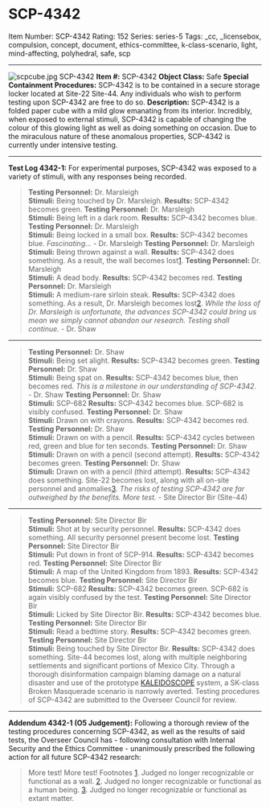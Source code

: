 # SCP-4342
Item Number: SCP-4342
Rating: 152
Series: series-5
Tags: _cc, _licensebox, compulsion, concept, document, ethics-committee, k-class-scenario, light, mind-affecting, polyhedral, safe, scp

---

![scpcube.jpg](https://scp-wiki.wdfiles.com/local--files/scp-4342/scpcube.jpg)
SCP-4342
**Item #:** SCP-4342
**Object Class:** Safe
**Special Containment Procedures:** SCP-4342 is to be contained in a secure storage locker located at Site-22 Site-44. Any individuals who wish to perform testing upon SCP-4342 are free to do so.
**Description:** SCP-4342 is a folded paper cube with a mild glow emanating from its interior. Incredibly, when exposed to external stimuli, SCP-4342 is capable of changing the colour of this glowing light as well as doing something on occasion. Due to the miraculous nature of these anomalous properties, SCP-4342 is currently under intensive testing.
* * *
**Test Log 4342-1:**
For experimental purposes, SCP-4342 was exposed to a variety of stimuli, with any responses being recorded.
> **Testing Personnel:** Dr. Marsleigh  
>  **Stimuli:** Being touched by Dr. Marsleigh.
> **Results:** SCP-4342 becomes green.
> **Testing Personnel:** Dr. Marsleigh  
>  **Stimuli:** Being left in a dark room.
> **Results:** SCP-4342 becomes blue.
> **Testing Personnel:** Dr. Marsleigh  
>  **Stimuli:** Being locked in a small box.
> **Results:** SCP-4342 becomes blue.
> _Fascinating…_ \- Dr. Marsleigh
> **Testing Personnel:** Dr. Marsleigh  
>  **Stimuli:** Being thrown against a wall.
> **Results:** SCP-4342 does something. As a result, the wall becomes lost[1](javascript:;).
> **Testing Personnel:** Dr. Marsleigh  
>  **Stimuli:** A dead body.
> **Results:** SCP-4342 becomes red.
> **Testing Personnel:** Dr. Marsleigh  
>  **Stimuli:** A medium-rare sirloin steak.
> **Results:** SCP-4342 does something. As a result, Dr. Marsleigh becomes lost[2](javascript:;).
> _While the loss of Dr. Marsleigh is unfortunate, the advances SCP-4342 could bring us mean we simply cannot abandon our research. Testing shall continue._ \- Dr. Shaw
* * *
> **Testing Personnel:** Dr. Shaw  
>  **Stimuli:** Being set alight.
> **Results:** SCP-4342 becomes green.
> **Testing Personnel:** Dr. Shaw  
>  **Stimuli:** Being spat on.
> **Results:** SCP-4342 becomes blue, then becomes red.
> _This is a milestone in our understanding of SCP-4342._ \- Dr. Shaw
> **Testing Personnel:** Dr. Shaw  
>  **Stimuli:** SCP-682
> **Results:** SCP-4342 becomes blue. SCP-682 is visibly confused.
> **Testing Personnel:** Dr. Shaw  
>  **Stimuli:** Drawn on with crayons.
> **Results:** SCP-4342 becomes red.
> **Testing Personnel:** Dr. Shaw  
>  **Stimuli:** Drawn on with a pencil.
> **Results:** SCP-4342 cycles between red, green and blue for ten seconds.
> **Testing Personnel:** Dr. Shaw  
>  **Stimuli:** Drawn on with a pencil (second attempt).
> **Results:** SCP-4342 becomes green.
> **Testing Personnel:** Dr. Shaw  
>  **Stimuli:** Drawn on with a pencil (third attempt).
> **Results:** SCP-4342 does something. Site-22 becomes lost, along with all on-site personnel and anomalies[3](javascript:;).
> _The risks of testing SCP-4342 are far outweighed by the benefits. More test._ \- Site Director Bir (Site-44)
* * *
> **Testing Personnel:** Site Director Bir  
>  **Stimuli:** Shot at by security personnel.
> **Results:** SCP-4342 does something. All security personnel present become lost.
> **Testing Personnel:** Site Director Bir  
>  **Stimuli:** Put down in front of SCP-914.
> **Results:** SCP-4342 becomes red.
> **Testing Personnel:** Site Director Bir  
>  **Stimuli:** A map of the United Kingdom from 1893.
> **Results:** SCP-4342 becomes blue.
> **Testing Personnel:** Site Director Bir  
>  **Stimuli:** SCP-682
> **Results:** SCP-4342 becomes green. SCP-682 is again visibly confused by the test.
> **Testing Personnel:** Site Director Bir  
>  **Stimuli:** Licked by Site Director Bir.
> **Results:** SCP-4342 becomes blue.
> **Testing Personnel:** Site Director Bir  
>  **Stimuli:** Read a bedtime story.
> **Results:** SCP-4342 becomes green.
> **Testing Personnel:** Site Director Bir  
>  **Stimuli:** Being touched by Site Director Bir.
> **Results:** SCP-4342 does something. Site-44 becomes lost, along with multiple neighboring settlements and significant portions of Mexico City. Through a thorough disinformation campaign blaming damage on a natural disaster and use of the prototype [KALEIDOSCOPE](http://www.scp-wiki.net/scp-4156) system, a SK-class Broken Masquerade scenario is narrowly averted.
> Testing procedures of SCP-4342 are submitted to the Overseer Council for review.
* * *
**Addendum 4342-1 (O5 Judgement):**
Following a thorough review of the testing procedures concerning SCP-4342, as well as the results of said tests, the Overseer Council has - following consultation with Internal Security and the Ethics Committee - unanimously prescribed the following action for all future SCP-4342 research:
> More test! More test!
Footnotes
[1](javascript:;). Judged no longer recognizable or functional as a wall.
[2](javascript:;). Judged no longer recognizable or functional as a human being.
[3](javascript:;). Judged no longer recognizable or functional as extant matter.